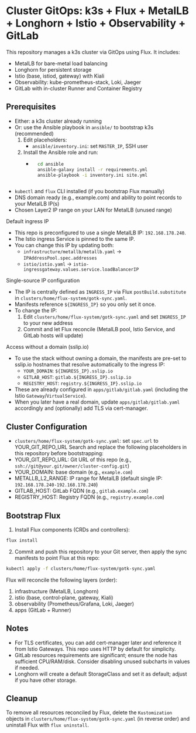 # Cluster GitOps: k3s + Flux + MetalLB + Longhorn + Istio + Observability + GitLab

This repository manages a k3s cluster via GitOps using Flux. It includes:
- MetalLB for bare-metal load balancing
- Longhorn for persistent storage
- Istio (base, istiod, gateway) with Kiali
- Observability: kube-prometheus-stack, Loki, Jaeger
- GitLab with in-cluster Runner and Container Registry

## Prerequisites
- Either: a k3s cluster already running
- Or: use the Ansible playbook in `ansible/` to bootstrap k3s (recommended)
    1) Edit placeholders:
        - `ansible/inventory.ini`: set `MASTER_IP`, SSH user
    2) Install the Ansible role and run:
        - ```bash
            cd ansible
            ansible-galaxy install -r requirements.yml
            ansible-playbook -i inventory.ini site.yml
        ```
- `kubectl` and `flux` CLI installed (if you bootstrap Flux manually)
- DNS domain ready (e.g., example.com) and ability to point records to your MetalLB IP(s)
- Chosen Layer2 IP range on your LAN for MetalLB (unused range)

Default ingress IP
- This repo is preconfigured to use a single MetalLB IP: `192.168.178.240`.
- The Istio ingress Service is pinned to the same IP.
- You can change this IP by updating both:
  - `infrastructure/metallb/metallb.yaml` → `IPAddressPool.spec.addresses`
  - `istio/istio.yaml` → `istio-ingressgateway.values.service.loadBalancerIP`

Single-source IP configuration
- The IP is centrally defined as `INGRESS_IP` via Flux `postBuild.substitute` in `clusters/home/flux-system/gotk-sync.yaml`.
- Manifests reference `${INGRESS_IP}` so you only set it once.
- To change the IP:
  1. Edit `clusters/home/flux-system/gotk-sync.yaml` and set `INGRESS_IP` to your new address
  2. Commit and let Flux reconcile (MetalLB pool, Istio Service, and GitLab hosts will update)

Access without a domain (sslip.io)
- To use the stack without owning a domain, the manifests are pre-set to sslip.io hostnames that resolve automatically to the ingress IP:
  - `YOUR_DOMAIN`: `${INGRESS_IP}.sslip.io`
  - `GITLAB_HOST`: `gitlab.${INGRESS_IP}.sslip.io`
  - `REGISTRY_HOST`: `registry.${INGRESS_IP}.sslip.io`
- These are already configured in `apps/gitlab/gitlab.yaml` (including the Istio `Gateway`/`VirtualService`).
- When you later have a real domain, update `apps/gitlab/gitlab.yaml` accordingly and (optionally) add TLS via cert-manager.

## Cluster Configuration
- `clusters/home/flux-system/gotk-sync.yaml`: set `spec.url` to YOUR_GIT_REPO_URL
Search and replace the following placeholders in this repository before bootstrapping:
- YOUR_GIT_REPO_URL: Git URL of this repo (e.g., `ssh://git@your.git/owner/cluster-config.git`)
- YOUR_DOMAIN: base domain (e.g., `example.com`)
- METALLB_L2_RANGE: IP range for MetalLB (default single IP: `192.168.178.240-192.168.178.240`)
- GITLAB_HOST: GitLab FQDN (e.g., `gitlab.example.com`)
- REGISTRY_HOST: Registry FQDN (e.g., `registry.example.com`)

## Bootstrap Flux
1) Install Flux components (CRDs and controllers):

```bash
flux install
```

2) Commit and push this repository to your Git server, then apply the sync manifests to point Flux at this repo:

```bash
kubectl apply -f clusters/home/flux-system/gotk-sync.yaml
```

Flux will reconcile the following layers (order):
1. infrastructure (MetalLB, Longhorn)
2. istio (base, control-plane, gateway, Kiali)
3. observability (Prometheus/Grafana, Loki, Jaeger)
4. apps (GitLab + Runner)

## Notes
- For TLS certificates, you can add cert-manager later and reference it from Istio Gateways. This repo uses HTTP by default for simplicity.
- GitLab resources requirements are significant; ensure the node has sufficient CPU/RAM/disk. Consider disabling unused subcharts in values if needed.
- Longhorn will create a default StorageClass and set it as default; adjust if you have other storage.

## Cleanup
To remove all resources reconciled by Flux, delete the `Kustomization` objects in `clusters/home/flux-system/gotk-sync.yaml` (in reverse order) and uninstall Flux with `flux uninstall`.
